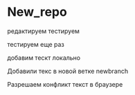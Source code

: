 ﻿# New_repo

редактируем тестируем

тестируем еще раз


добавим тескт локально

Добавили текс в новой ветке newbranch

Разрешаем конфликт текст в браузере 
